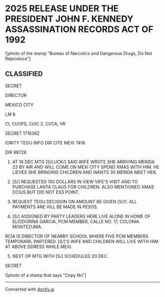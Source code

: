 # 2025 RELEASE UNDER THE PRESIDENT JOHN F. KENNEDY ASSASSINATION RECORDS ACT OF 1992

![photo of the stamp "Bureau of Narcotics and Dangerous Drugs, Do Not Reproduce"]

## CLASSIFIED
SECRET

DIRECTOR

MEXICO CITY

LM 8

CI, CI/OPS, CI/IC 2, CI/CA, VR

SECRET 171636Z

IORITY TEGU INFO DIR CITE MEXI 7416

DIR 88728

1.  AT 16 DEC MTG [S/LUCK/] SAID WIFE WROTE SHE ARRIVING MERIDA 23 BY AIR AND WILL COME ON MEXI CITY SPEND XMAS WITH HIM. HE LIEVES SHE BRINGING CHILDREN AND WANTS 30 MERIDA MEET HER.

2.  [S/] REQUESTED 150 DOLLARS IN VIEW VIFE'S VISIT AND TO PURCHASE LANTA CLAUS FOR CHILDREN. ALSO MENTIONED XMAS DCIUS BUT DID NOT ESS POINT.

3.  REQUEST TEGU DECISION ON AMOUNT BE GIVEN [S/]1. ALL PAYMENTS ARE VILL BE MADE IN PESOS.

4.  [S/] ASSIGNED BY PARTY LEADERS HERE LIVE ALONE IN HOME OF ELIODORINA GARCIA, PCM MEMBER, CALLE NO. 17, COLONIA MONTEZUMA.

RCIA IS DIRECTOR OF NEARBY SCHOOL WHERE FIVE PCM MEMBERS TEMPORARIL PARTERED. [S/]'S WIFE AND CHILDREN WILL LIVE WITH HIM AT ABOVE DDRESS WHILE MEXI.

5.  NEXT OP MTG WITH [S/] SCHEDULED 20 DEC.

SECRET

![photo of a stamp that says "Copy No"]


---
Converted with [doctly.ai](https://doctly.ai)
